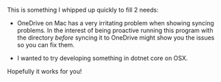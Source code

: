 This is something I whipped up quickly to fill 2 needs:

* OneDrive on Mac has a very irritating problem when showing syncing problems. In the interest of being proactive running this program with the directory *before* syncing it to OneDrive might show you the issues so you can fix them.
    
* I wanted to try developing something in dotnet core on OSX.
    
Hopefully it works for you! 
